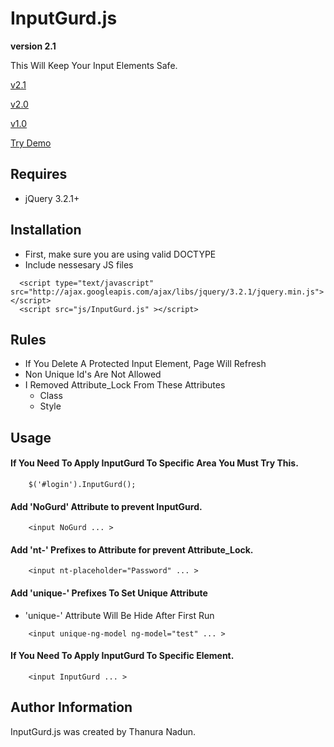 # InputGurd.js
**version 2.1**

This Will Keep Your Input Elements Safe.

[v2.1](https://github.com/gobzateloon/InputGurd.js/archive/v2.1.zip)

[v2.0](https://github.com/gobzateloon/InputGurd.js/archive/v2.0.zip)

[v1.0](https://github.com/gobzateloon/InputGurd.js/archive/v1.0.zip)

[Try Demo](https://gobzateloon.github.io/examples/InputGurd.html)

## Requires
* jQuery 3.2.1+

## Installation
* First, make sure you are using valid DOCTYPE
* Include nessesary JS files
```
  <script type="text/javascript" src="http://ajax.googleapis.com/ajax/libs/jquery/3.2.1/jquery.min.js"></script>
  <script src="js/InputGurd.js" ></script>
```

## Rules
* If You Delete A Protected Input Element, Page Will Refresh
* Non Unique Id's Are Not Allowed
* I Removed Attribute_Lock From These Attributes
  * Class
  * Style

## Usage

#### If You Need To Apply InputGurd To Specific Area You Must Try This.
```
    $('#login').InputGurd();
```

#### Add 'NoGurd' Attribute to prevent InputGurd.
```
    <input NoGurd ... >
```

#### Add 'nt-' Prefixes to Attribute for prevent Attribute_Lock.
```
    <input nt-placeholder="Password" ... >
```

#### Add 'unique-' Prefixes To Set Unique Attribute
* 'unique-' Attribute Will Be Hide After First Run
```
    <input unique-ng-model ng-model="test" ... >
```

#### If You Need To Apply InputGurd To Specific Element.
```
    <input InputGurd ... >
```

## Author Information
InputGurd.js was created by Thanura Nadun.
